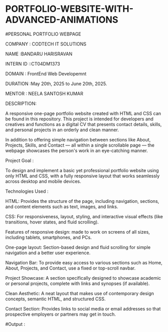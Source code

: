 # PORTFOLIO-WEBSITE-WITH-ADVANCED-ANIMATIONS
#PERSONAL PORTFOLIO WEBPAGE

COMPANY : CODTECH IT SOLUTIONS

NAME :BANDARU HARISRAVAN

INTERN ID ::CT04DM1373

DOMAIN : FrontEnd Web Developemnt

DURATION :May 20th, 2025 to June 20th, 2025.

MENTOR : NEELA SANTOSH KUMAR

DESCRIPTION:

A responsive one-page portfolio website created with HTML and CSS can be found in this repository. This project is intended for developers and creatives and functions as a digital CV that presents contact details, skills, and personal projects in an orderly and clean manner.

In addition to offering simple navigation between sections like About, Projects, Skills, and Contact — all within a single scrollable page — the webpage showcases the person's work in an eye-catching manner.

Project Goal :

To design and implement a basic yet professional portfolio website using only HTML and CSS, with a fully responsive layout that works seamlessly across desktop and mobile devices.

Technologies Used :

HTML: Provides the structure of the page, including navigation, sections, and content elements such as text, images, and links.

CSS: For responsiveness, layout, styling, and interactive visual effects (like transitions, hover states, and fluid scrolling).

Features of responsive design: made to work on screens of all sizes, including tablets, smartphones, and PCs.

One-page layout: Section-based design and fluid scrolling for simple navigation and a better user experience.

Navigation Bar: To provide easy access to various sections such as Home, About, Projects, and Contact, use a fixed or top-scroll navbar.

Project Showcase: A section specifically designed to showcase academic or personal projects, complete with links and synopses (if available).

Clean Aesthetic: A neat layout that makes use of contemporary design concepts, semantic HTML, and structured CSS.

Contact Section: Provides links to social media or email addresses so that prospective employers or partners may get in touch.

#Output :

